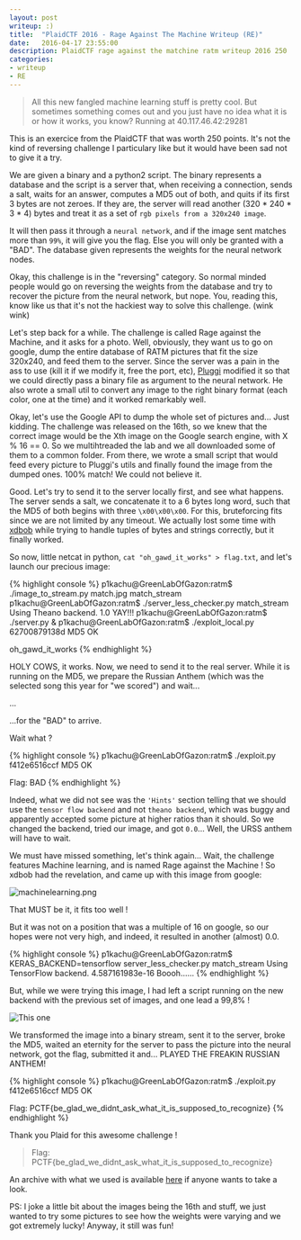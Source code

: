```yaml
---
layout: post
writeup: :)
title:  "PlaidCTF 2016 - Rage Against The Machine Writeup (RE)"
date:   2016-04-17 23:55:00
description: PlaidCTF rage against the matchine ratm writeup 2016 250
categories:
- writeup
- RE
---
```


> All this new fangled machine learning stuff is pretty cool. But sometimes
> something comes out and you just have no idea what it is or how it works,
> you know? Running at 40.117.46.42:29281

This is an exercice from the PlaidCTF that was worth 250 points. It's not the
kind of reversing challenge I particulary like but it would have been sad not
to give it a try.

We are given a binary and a python2 script. The binary represents a database and the
script is a server that, when receiving a connection, sends a salt, waits for an
answer, computes a MD5 out of both, and quits if its first 3 bytes are not zeroes.
If they are, the server will read another (320 * 240 * 3 * 4) bytes and treat
it as a set of `rgb pixels from a 320x240 image`.

It will then pass it through a `neural network`, and if the image sent matches
more than `99%`, it will give you the flag. Else you will only be granted with a
"BAD". The database given represents the weights for the neural network nodes.

Okay, this challenge is in the "reversing" category. So normal minded people would
go on reversing the weights from the database and try to recover the picture from
the neural network, but nope. You, reading this, know like us that it's not the
hackiest way to solve this challenge. (wink wink)

Let's step back for a while. The challenge is called Rage against the Machine,
and it asks for a photo. Well, obviously, they want us to go on google, dump the
entire database of RATM pictures that fit the size 320x240, and feed them to the
server. Since the server was a pain in the ass to use (kill it if we modify it,
free the port, etc), [Pluggi](http://www.pluggi.fr) modified it so that
we could directly pass a binary file as argument to the neural network. He also
wrote a small util to convert any image to the right binary format (each color,
one at the time) and it worked remarkably well.

Okay, let's use the Google API to dump the whole set of pictures and... Just
kidding.
The challenge was released on the 16th, so we knew that the correct image would
be the Xth image on the Google search engine, with X % 16 == 0. So we
multihtreaded the lab and we all downloaded some of them to a common folder.
From there, we wrote a small script that would feed every picture to
Pluggi's utils and finally found the image from the dumped ones. 100% match! We
could not believe it.

Good. Let's try to send it to the server locally first, and see what happens. The
server sends a salt, we concatenate it to a 6 bytes long word, such that the MD5
of both begins with three `\x00\x00\x00`. For this, bruteforcing fits since we
are not limited by any timeout. We actually lost some time with
[xdbob](mailto:antoine.damhet@lse.epita.fr) while trying to handle tuples of
bytes and strings correctly, but it finally worked.

So now, little netcat in python, `cat "oh_gawd_it_works" > flag.txt`, and let's
launch our precious image:

{% highlight console %}
p1kachu@GreenLabOfGazon:ratm$ ./image_to_stream.py match.jpg match_stream
p1kachu@GreenLabOfGazon:ratm$ ./server_less_checker.py match_stream
Using Theano backend.
1.0
YAY!!!
p1kachu@GreenLabOfGazon:ratm$ ./server.py &
p1kachu@GreenLabOfGazon:ratm$ ./exploit_local.py
62700879138d
MD5 OK

oh_gawd_it_works
{% endhighlight %}

HOLY COWS, it works. Now, we need to send it to the real server. While it is running on
the MD5, we prepare the Russian Anthem (which was the selected song this year for
"we scored") and wait...

...

...for the "BAD" to arrive.

Wait what ?

{% highlight console %}
p1kachu@GreenLabOfGazon:ratm$ ./exploit.py
f412e6516ccf
MD5 OK

Flag: BAD
{% endhighlight %}


Indeed, what we did not see was the `'Hints'` section telling that we should use
the `tensor flow backend` and not `theano backend`, which was buggy and
apparently accepted some picture at higher ratios than it should. So
we changed the backend, tried our image, and got `0.0`... Well, the URSS anthem
will have to wait.

We must have missed something, let's think again... Wait, the challenge features
Machine learning, and is named Rage against the Machine ! So xdbob had the
revelation, and came up with this image from google:

![machinelearning.png](http://www.ratml.org/ratml-web.png)

That MUST be it, it fits too well !

But it was not on a position that was a multiple of 16 on google, so our hopes
were not very high, and indeed, it resulted in another (almost) 0.0.

{% highlight console %}
p1kachu@GreenLabOfGazon:ratm$ KERAS_BACKEND=tensorflow server_less_checker.py match_stream
Using TensorFlow backend.
4.587161983e-16
Boooh......
{% endhighlight %}

But, while we were trying this image, I had left a script running on the new
backend with the previous set of images, and one lead a 99,8% !

![This one](http://photos1.blogger.com/img/68/3526/320/Fist-800x600.jpg)

We transformed the image into a binary stream, sent it to the server, broke the
MD5, waited an eternity for the server to pass the picture into the neural
network, got the flag, submitted it and... PLAYED THE FREAKIN RUSSIAN ANTHEM!

{% highlight console %}
p1kachu@GreenLabOfGazon:ratm$ ./exploit.py
f412e6516ccf
MD5 OK

Flag: PCTF{be_glad_we_didnt_ask_what_it_is_supposed_to_recognize}
{% endhighlight %}


Thank you Plaid for this awesome challenge !

> Flag: PCTF{be\_glad\_we\_didnt\_ask\_what\_it\_is\_supposed\_to\_recognize}

An archive with what we used is available [here](/assets/content/ratm.tar.gz) if
anyone wants to take a look.

PS: I joke a little bit about the images being the 16th and stuff, we just wanted
to try some pictures to see how the weights were varying and we got extremely lucky!
Anyway, it still was fun!

